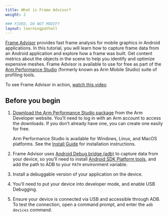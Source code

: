 ```yaml
---
title: What is Frame Advisor?
weight: 2

### FIXED, DO NOT MODIFY
layout: learningpathall
---
```


[Frame Advisor](https://developer.arm.com/Tools%20and%20Software/Frame%20Advisor) provides fast frame analysis for mobile graphics in Android applications. In this tutorial, you will learn how to capture frame data from an Android application and explore how a frame was built. Get content metrics about the objects in the scene to help you identify and optimize expensive meshes. Frame Advisor is available to use for free as part of the [Arm Performance Studio](https://developer.arm.com/Tools%20and%20Software/Arm%20Mobile%20Studio) (formerly known as Arm Mobile Studio) suite of profiling tools.

To see Frame Advisor in action, [watch this video](https://developer.arm.com/Additional%20Resources/Video%20Tutorials/Capture%20and%20analyze%20a%20problem%20frame%20with%20Frame%20Advisor)

## Before you begin

1. [Download the Arm Performance Studio package](https://developer.arm.com/downloads/view/MOBST-PRO0) from the Arm Developer website. You’ll need to log in with an Arm account to access the downloads. If you don’t already have one, you can create one easily for free.

    Arm Performance Studio is available for Windows, Linux, and MacOS platforms. See the [Install Guide](/install-guides/ams) for installation instructions.

1. Frame Advisor uses [Android Debug bridge (adb)](https://developer.android.com/studio/command-line/adb) to capture data from your device, so you’ll need to install [Android SDK Platform tools](https://developer.android.com/studio/releases/platform-tools.html), and add the path to ADB to your `PATH` environment variable.

1. Install a debuggable version of your application on the device.

1. You’ll need to put your device into developer mode, and enable USB Debugging.

1. Ensure your device is connected via USB and accessible through ADB. To test the connection, open a command prompt, and enter the `adb devices` command.
